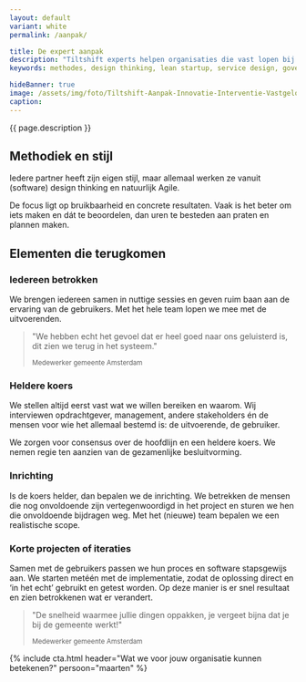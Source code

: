 ```yaml
---
layout: default
variant: white
permalink: /aanpak/

title: De expert aanpak
description: "Tiltshift experts helpen organisaties die vast lopen bij digitale transformatie. Vanuit het perspectief van de business zorgen ze voor daadkracht en doelgerichtheid. Dat doen ze niet zomaar, daar zit ervaring en een mening achter."
keywords: methodes, design thinking, lean startup, service design, government digital services, agile, xp, creative commons

hideBanner: true
image: /assets/img/foto/Tiltshift-Aanpak-Innovatie-Interventie-Vastgelopen-digitaliserings-project.jpg
caption: 
---
```

{{ page.description }}



## Methodiek en stijl
Iedere partner heeft zijn eigen stijl, maar allemaal werken ze vanuit (software) design thinking en natuurlijk Agile.

De focus ligt op bruikbaarheid en concrete resultaten. Vaak is het beter om iets maken en dát te beoordelen, dan uren te besteden aan praten en plannen maken.

## Elementen die terugkomen

### Iedereen betrokken

We brengen iedereen samen in nuttige sessies en geven ruim baan aan de ervaring van de gebruikers. Met het hele team lopen we mee met de uitvoerenden.

> "We hebben echt het gevoel dat er heel goed naar ons geluisterd is, dit zien we terug in het systeem."
>
> <small>Medewerker gemeente Amsterdam</small>

### Heldere koers

We stellen altijd eerst vast wat we willen bereiken en waarom. Wij interviewen opdrachtgever, management, andere stakeholders én de mensen voor wie het allemaal bestemd is: de uitvoerende, de gebruiker.

We zorgen voor consensus over de hoofdlijn en een heldere koers. We nemen regie ten aanzien van de gezamenlijke besluitvorming.

### Inrichting

Is de koers helder, dan bepalen we de inrichting. We betrekken de mensen die nog onvoldoende zijn vertegenwoordigd in het project en sturen we hen die onvoldoende bijdragen weg. Met het (nieuwe) team bepalen we een realistische scope.

### Korte projecten of iteraties

Samen met de gebruikers passen we hun proces en software stapsgewijs aan. We starten metéén met de implementatie, zodat de oplossing direct en ‘in het echt’ gebruikt en getest worden. Op deze manier is er snel resultaat en zien betrokkenen wat er verandert.

> "De snelheid waarmee jullie dingen oppakken, je vergeet bijna dat je bij de gemeente werkt!"
>
> <small class="author">Medewerker gemeente Amsterdam</small>

{% include cta.html header="Wat we voor jouw organisatie kunnen betekenen?" persoon="maarten" %}

